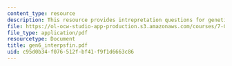 ```yaml
---
content_type: resource
description: This resource provides intrepretation questions for genetics day 6.
file: https://ol-ocw-studio-app-production.s3.amazonaws.com/courses/7-02-experimental-biology-communication-spring-2005/c95d0b34f076512fbf41f9f1d6663c86_gen6_interpsfin.pdf
file_type: application/pdf
resourcetype: Document
title: gen6_interpsfin.pdf
uid: c95d0b34-f076-512f-bf41-f9f1d6663c86
---
```

